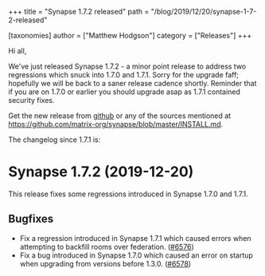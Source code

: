 +++
title = "Synapse 1.7.2 released"
path = "/blog/2019/12/20/synapse-1-7-2-released"

[taxonomies]
author = ["Matthew Hodgson"]
category = ["Releases"]
+++

Hi all,

We've just released Synapse 1.7.2 - a minor point release to address two regressions which snuck into 1.7.0 and 1.7.1.  Sorry for the upgrade faff; hopefully we will be back to a saner release cadence shortly.  Reminder that if you are on 1.7.0 or earlier you should upgrade asap as 1.7.1 contained security fixes.

Get the new release from [github](https://github.com/matrix-org/synapse/releases/tag/v1.7.2) or any of the sources mentioned at <https://github.com/matrix-org/synapse/blob/master/INSTALL.md>.

The changelog since 1.7.1 is:

Synapse 1.7.2 (2019-12-20)
==========================

This release fixes some regressions introduced in Synapse 1.7.0 and 1.7.1.

Bugfixes
--------

- Fix a regression introduced in Synapse 1.7.1 which caused errors when attempting to backfill rooms over federation. ([\#6576](https://github.com/matrix-org/synapse/issues/6576))
- Fix a bug introduced in Synapse 1.7.0 which caused an error on startup when upgrading from versions before 1.3.0. ([\#6578](https://github.com/matrix-org/synapse/issues/6578))
